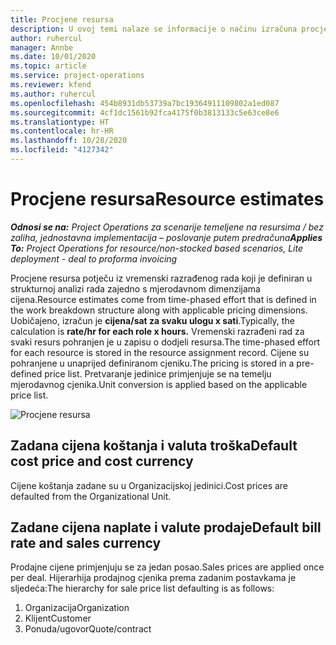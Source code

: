 ```yaml
---
title: Procjene resursa
description: U ovoj temi nalaze se informacije o načinu izračuna procjena resursa u aplikaciji Project Operations.
author: ruhercul
manager: Annbe
ms.date: 10/01/2020
ms.topic: article
ms.service: project-operations
ms.reviewer: kfend
ms.author: ruhercul
ms.openlocfilehash: 454b8931db53739a7bc19364911109802a1ed087
ms.sourcegitcommit: 4cf1dc1561b92fca4175f0b3813133c5e63ce8e6
ms.translationtype: HT
ms.contentlocale: hr-HR
ms.lasthandoff: 10/28/2020
ms.locfileid: "4127342"
---
```

# <a name="resource-estimates"></a><span data-ttu-id="95ae6-103">Procjene resursa</span><span class="sxs-lookup"><span data-stu-id="95ae6-103">Resource estimates</span></span>

<span data-ttu-id="95ae6-104">_**Odnosi se na:** Project Operations za scenarije temeljene na resursima / bez zaliha, jednostavna implementacija – poslovanje putem predračuna_</span><span class="sxs-lookup"><span data-stu-id="95ae6-104">_**Applies To:** Project Operations for resource/non-stocked based scenarios, Lite deployment - deal to proforma invoicing_</span></span>

<span data-ttu-id="95ae6-105">Procjene resursa potječu iz vremenski razrađenog rada koji je definiran u strukturnoj analizi rada zajedno s mjerodavnom dimenzijama cijena.</span><span class="sxs-lookup"><span data-stu-id="95ae6-105">Resource estimates come from time-phased effort that is defined in the work breakdown structure along with applicable pricing dimensions.</span></span> <span data-ttu-id="95ae6-106">Uobičajeno, izračun je **cijena/sat za svaku ulogu x sati**.</span><span class="sxs-lookup"><span data-stu-id="95ae6-106">Typically, the calculation is **rate/hr for each role x hours.**</span></span> <span data-ttu-id="95ae6-107">Vremenski razrađeni rad za svaki resurs pohranjen je u zapisu o dodjeli resursa.</span><span class="sxs-lookup"><span data-stu-id="95ae6-107">The time-phased effort for each resource is stored in the resource assignment record.</span></span> <span data-ttu-id="95ae6-108">Cijene su pohranjene u unaprijed definiranom cjeniku.</span><span class="sxs-lookup"><span data-stu-id="95ae6-108">The pricing is stored in a pre-defined price list.</span></span> <span data-ttu-id="95ae6-109">Pretvaranje jedinice primjenjuje se na temelju mjerodavnog cjenika.</span><span class="sxs-lookup"><span data-stu-id="95ae6-109">Unit conversion is applied based on the applicable price list.</span></span>

![Procjene resursa](./media/navigation12.png)

## <a name="default-cost-price-and-cost-currency"></a><span data-ttu-id="95ae6-111">Zadana cijena koštanja i valuta troška</span><span class="sxs-lookup"><span data-stu-id="95ae6-111">Default cost price and cost currency</span></span>

<span data-ttu-id="95ae6-112">Cijene koštanja zadane su u Organizacijskoj jedinici.</span><span class="sxs-lookup"><span data-stu-id="95ae6-112">Cost prices are defaulted from the Organizational Unit.</span></span>

## <a name="default-bill-rate-and-sales-currency"></a><span data-ttu-id="95ae6-113">Zadane cijena naplate i valute prodaje</span><span class="sxs-lookup"><span data-stu-id="95ae6-113">Default bill rate and sales currency</span></span>

<span data-ttu-id="95ae6-114">Prodajne cijene primjenjuju se za jedan posao.</span><span class="sxs-lookup"><span data-stu-id="95ae6-114">Sales prices are applied once per deal.</span></span> <span data-ttu-id="95ae6-115">Hijerarhija prodajnog cjenika prema zadanim postavkama je sljedeća:</span><span class="sxs-lookup"><span data-stu-id="95ae6-115">The hierarchy for sale price list defaulting is as follows:</span></span>

1. <span data-ttu-id="95ae6-116">Organizacija</span><span class="sxs-lookup"><span data-stu-id="95ae6-116">Organization</span></span>
2. <span data-ttu-id="95ae6-117">Klijent</span><span class="sxs-lookup"><span data-stu-id="95ae6-117">Customer</span></span>
3. <span data-ttu-id="95ae6-118">Ponuda/ugovor</span><span class="sxs-lookup"><span data-stu-id="95ae6-118">Quote/contract</span></span>
